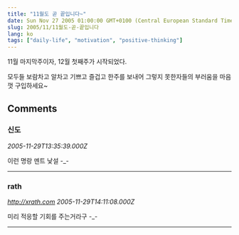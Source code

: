 ```yaml
---
title: "11월도 곧 끝입니다~"
date: Sun Nov 27 2005 01:00:00 GMT+0100 (Central European Standard Time)
slug: 2005/11/11월도-곧-끝입니다
lang: ko
tags: ["daily-life", "motivation", "positive-thinking"]
---
```


11월 마지막주이자, 12월 첫째주가 시작되었다.

모두들 보람차고 알차고 기쁘고 즐겁고 한주를 보내어
그렇지 못한자들의 부러움을 마음껏 구입하세요~

## Comments

### 신도
*2005-11-29T13:35:39.000Z*

이런 명랑 멘트 낯설 -_-

---

### rath
*http://xrath.com*
*2005-11-29T14:11:08.000Z*

미리 적응할 기회를 주는거라구 -_-

---
